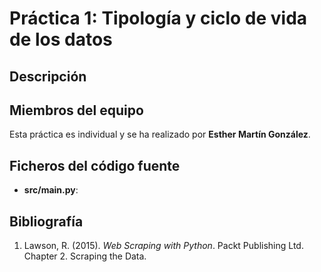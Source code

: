 # Práctica 1: Tipología y ciclo de vida de los datos

## Descripción


## Miembros del equipo

Esta práctica es individual y se ha realizado por **Esther Martín González**.

## Ficheros del código fuente

* **src/main.py**:

## Bibliografía

1. Lawson, R. (2015). _Web Scraping with Python_. Packt Publishing Ltd. Chapter 2. Scraping the Data.
